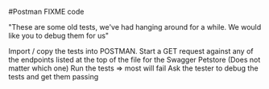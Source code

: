 #Postman FIXME code


"These are some old tests, we've had hanging around for a while. We would like you to debug them for us"

Import / copy the tests into POSTMAN. 
Start a GET request against any of the endpoints listed at the top of the file for the Swagger Petstore (Does not matter which one)
Run the tests => most will fail
Ask the tester to debug the tests and get them passing
